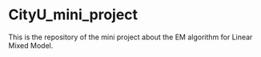 # CityU_mini_project
This is the repository of the mini project about the EM algorithm for Linear Mixed Model.
